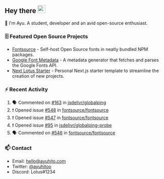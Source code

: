 ## Hey there <img src="https://media.giphy.com/media/hvRJCLFzcasrR4ia7z/giphy.gif" width="25" height="25">

📝 I'm Ayu. A student, developer and an avid open-source enthusiast.

### 🗄 Featured Open Source Projects

- [Fontsource](https://github.com/fontsource/fontsource) - Self-host Open Source fonts in neatly bundled NPM packages.
- [Google Font Metadata](https://github.com/fontsource/google-font-metadata) - A metadata generator that fetches and parses the Google Fonts API.
- [Next Lotus Starter](https://github.com/DecliningLotus/next-lotus-starter) - Personal Next.js starter template to streamline the creation of new projects.

### ⚡ Recent Activity

<!--START_SECTION:activity-->

1. 🗣 Commented on [#163](https://github.com/jsdelivr/globalping/issues/163) in [jsdelivr/globalping](https://github.com/jsdelivr/globalping)
2. ❗️ Opened issue [#548](https://github.com/fontsource/fontsource/issues/548) in [fontsource/fontsource](https://github.com/fontsource/fontsource)
3. ❗️ Opened issue [#547](https://github.com/fontsource/fontsource/issues/547) in [fontsource/fontsource](https://github.com/fontsource/fontsource)
4. ❗️ Opened issue [#95](https://github.com/jsdelivr/globalping-probe/issues/95) in [jsdelivr/globalping-probe](https://github.com/jsdelivr/globalping-probe)
5. 🗣 Commented on [#546](https://github.com/fontsource/fontsource/issues/546) in [fontsource/fontsource](https://github.com/fontsource/fontsource)
<!--END_SECTION:activity-->

### 📫 Contact

- Email: hello@ayuhito.com
- Twitter: [@ayuhitoo](https://twitter.com/ayuhitoo)
- Discord: Lotus#1234

